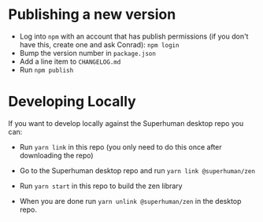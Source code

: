 # Publishing a new version

- Log into `npm` with an account that has publish permissions (if you don't have
  this, create one and ask Conrad): `npm login`
- Bump the version number in `package.json`
- Add a line item to `CHANGELOG.md`
- Run `npm publish`

# Developing Locally

If you want to develop locally against the Superhuman desktop repo you can:

- Run `yarn link` in this repo (you only need to do this once after downloading the repo)
- Go to the Superhuman desktop repo and run `yarn link @superhuman/zen`
- Run `yarn start` in this repo to build the zen library

- When you are done run `yarn unlink @superhuman/zen` in the desktop repo.
